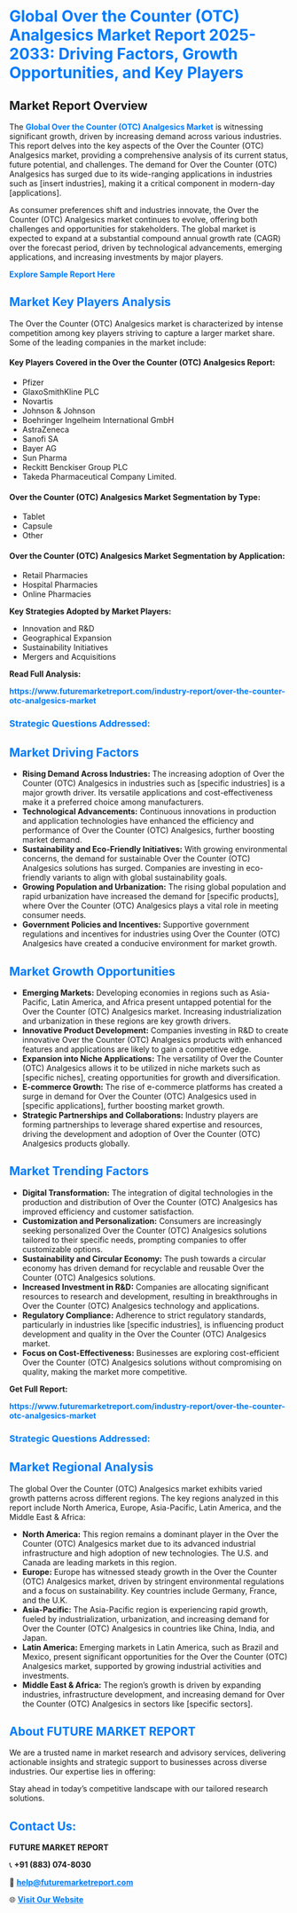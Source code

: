 <h1 style="color: #007BFF;">Global Over the Counter (OTC) Analgesics Market Report 2025-2033: Driving Factors, Growth Opportunities, and Key Players</h1>

<section id="overview">
<h2>Market Report Overview</h2>
<p>The <a href="https://www.futuremarketreport.com/industry-report/over-the-counter-otc-analgesics-market" style="color: #007BFF; text-decoration: none;"><strong>Global Over the Counter (OTC) Analgesics Market</strong></a> is witnessing significant growth, driven by increasing demand across various industries. This report delves into the key aspects of the Over the Counter (OTC) Analgesics market, providing a comprehensive analysis of its current status, future potential, and challenges. The demand for Over the Counter (OTC) Analgesics has surged due to its wide-ranging applications in industries such as [insert industries], making it a critical component in modern-day [applications].</p>
<p>As consumer preferences shift and industries innovate, the Over the Counter (OTC) Analgesics market continues to evolve, offering both challenges and opportunities for stakeholders. The global market is expected to expand at a substantial compound annual growth rate (CAGR) over the forecast period, driven by technological advancements, emerging applications, and increasing investments by major players.</p>
</section>

<section id="overview">
<p><a href="https://www.futuremarketreport.com/request-sample/reportId=78356" style="color: #007BFF; text-decoration: none;"><strong>Explore Sample Report Here</strong></a></p>
</section>

<section id="key-players">
<h2 style="color: #007BFF;">Market Key Players Analysis</h2>
<p>The Over the Counter (OTC) Analgesics market is characterized by intense competition among key players striving to capture a larger market share. Some of the leading companies in the market include:</p>
<h4>Key Players Covered in the Over the Counter (OTC) Analgesics Report:</h4>
<ul><li>Pfizer</li><li>GlaxoSmithKline PLC</li><li>Novartis</li><li>Johnson &amp; Johnson</li><li>Boehringer Ingelheim International GmbH</li><li>AstraZeneca</li><li>Sanofi SA</li><li>Bayer AG</li><li>Sun Pharma</li><li>Reckitt Benckiser Group PLC</li><li>Takeda Pharmaceutical Company Limited.</li></ul>
<h4>Over the Counter (OTC) Analgesics Market Segmentation by Type:</h4>
<ul><li>Tablet</li><li>Capsule</li><li>Other</li></ul>

<h4>Over the Counter (OTC) Analgesics Market Segmentation by Application:</h4>
<ul><li>Retail Pharmacies</li><li>Hospital Pharmacies</li><li>Online Pharmacies</li></ul>
<p><strong>Key Strategies Adopted by Market Players:</strong></p>
<ul>
<li>Innovation and R&D</li>
<li>Geographical Expansion</li>
<li>Sustainability Initiatives</li>
<li>Mergers and Acquisitions</li>
</ul>
</section>

<section>
<p><strong>Read Full Analysis: </strong></p><a href="https://www.futuremarketreport.com/industry-report/over-the-counter-otc-analgesics-market" style="color: #007BFF; text-decoration: none;"><strong>https://www.futuremarketreport.com/industry-report/over-the-counter-otc-analgesics-market</strong></a>
<h3 style="color: #007BFF;">Strategic Questions Addressed:</h3>
</section>

<section id="driving-factors">
<h2 style="color: #007BFF;">Market Driving Factors</h2>
<ul>
<li><strong>Rising Demand Across Industries:</strong> The increasing adoption of Over the Counter (OTC) Analgesics in industries such as [specific industries] is a major growth driver. Its versatile applications and cost-effectiveness make it a preferred choice among manufacturers.</li>
<li><strong>Technological Advancements:</strong> Continuous innovations in production and application technologies have enhanced the efficiency and performance of Over the Counter (OTC) Analgesics, further boosting market demand.</li>
<li><strong>Sustainability and Eco-Friendly Initiatives:</strong> With growing environmental concerns, the demand for sustainable Over the Counter (OTC) Analgesics solutions has surged. Companies are investing in eco-friendly variants to align with global sustainability goals.</li>
<li><strong>Growing Population and Urbanization:</strong> The rising global population and rapid urbanization have increased the demand for [specific products], where Over the Counter (OTC) Analgesics plays a vital role in meeting consumer needs.</li>
<li><strong>Government Policies and Incentives:</strong> Supportive government regulations and incentives for industries using Over the Counter (OTC) Analgesics have created a conducive environment for market growth.</li>
</ul>
</section>

<section id="growth-opportunities">
<h2 style="color: #007BFF;">Market Growth Opportunities</h2>
<ul>
<li><strong>Emerging Markets:</strong> Developing economies in regions such as Asia-Pacific, Latin America, and Africa present untapped potential for the Over the Counter (OTC) Analgesics market. Increasing industrialization and urbanization in these regions are key growth drivers.</li>
<li><strong>Innovative Product Development:</strong> Companies investing in R&D to create innovative Over the Counter (OTC) Analgesics products with enhanced features and applications are likely to gain a competitive edge.</li>
<li><strong>Expansion into Niche Applications:</strong> The versatility of Over the Counter (OTC) Analgesics allows it to be utilized in niche markets such as [specific niches], creating opportunities for growth and diversification.</li>
<li><strong>E-commerce Growth:</strong> The rise of e-commerce platforms has created a surge in demand for Over the Counter (OTC) Analgesics used in [specific applications], further boosting market growth.</li>
<li><strong>Strategic Partnerships and Collaborations:</strong> Industry players are forming partnerships to leverage shared expertise and resources, driving the development and adoption of Over the Counter (OTC) Analgesics products globally.</li>
</ul>
</section>

<section id="trending-factors">
<h2 style="color: #007BFF;">Market Trending Factors</h2>
<ul>
<li><strong>Digital Transformation:</strong> The integration of digital technologies in the production and distribution of Over the Counter (OTC) Analgesics has improved efficiency and customer satisfaction.</li>
<li><strong>Customization and Personalization:</strong> Consumers are increasingly seeking personalized Over the Counter (OTC) Analgesics solutions tailored to their specific needs, prompting companies to offer customizable options.</li>
<li><strong>Sustainability and Circular Economy:</strong> The push towards a circular economy has driven demand for recyclable and reusable Over the Counter (OTC) Analgesics solutions.</li>
<li><strong>Increased Investment in R&D:</strong> Companies are allocating significant resources to research and development, resulting in breakthroughs in Over the Counter (OTC) Analgesics technology and applications.</li>
<li><strong>Regulatory Compliance:</strong> Adherence to strict regulatory standards, particularly in industries like [specific industries], is influencing product development and quality in the Over the Counter (OTC) Analgesics market.</li>
<li><strong>Focus on Cost-Effectiveness:</strong> Businesses are exploring cost-efficient Over the Counter (OTC) Analgesics solutions without compromising on quality, making the market more competitive.</li>
</ul>
</section>

<section>
<p><strong>Get Full Report: </strong></p><a href="https://www.futuremarketreport.com/industry-report/over-the-counter-otc-analgesics-market" style="color: #007BFF; text-decoration: none;"><strong>https://www.futuremarketreport.com/industry-report/over-the-counter-otc-analgesics-market</strong></a>
<h3 style="color: #007BFF;">Strategic Questions Addressed:</h3>
</section>


<section id="regional-analysis">
<h2 style="color: #007BFF;">Market Regional Analysis</h2>
<p>The global Over the Counter (OTC) Analgesics market exhibits varied growth patterns across different regions. The key regions analyzed in this report include North America, Europe, Asia-Pacific, Latin America, and the Middle East & Africa:</p>
<ul>
<li><strong>North America:</strong> This region remains a dominant player in the Over the Counter (OTC) Analgesics market due to its advanced industrial infrastructure and high adoption of new technologies. The U.S. and Canada are leading markets in this region.</li>
<li><strong>Europe:</strong> Europe has witnessed steady growth in the Over the Counter (OTC) Analgesics market, driven by stringent environmental regulations and a focus on sustainability. Key countries include Germany, France, and the U.K.</li>
<li><strong>Asia-Pacific:</strong> The Asia-Pacific region is experiencing rapid growth, fueled by industrialization, urbanization, and increasing demand for Over the Counter (OTC) Analgesics in countries like China, India, and Japan.</li>
<li><strong>Latin America:</strong> Emerging markets in Latin America, such as Brazil and Mexico, present significant opportunities for the Over the Counter (OTC) Analgesics market, supported by growing industrial activities and investments.</li>
<li><strong>Middle East & Africa:</strong> The region’s growth is driven by expanding industries, infrastructure development, and increasing demand for Over the Counter (OTC) Analgesics in sectors like [specific sectors].</li>
</ul>
</section>

<footer>
<h2 style="color: #007BFF;">About FUTURE MARKET REPORT</h2>
<p>We are a trusted name in market research and advisory services, delivering actionable insights and strategic support to businesses across diverse industries. Our expertise lies in offering:</p>

<p>Stay ahead in today’s competitive landscape with our tailored research solutions.</p>

<h2 style="color: #007BFF;">Contact Us:</h2>
<p><strong>FUTURE MARKET REPORT</strong></p>
<p>📞 <strong>+91 (883) 074-8030</strong></p>
<p>📧 <strong><a href="mailto:help@futuremarketreport.com" style="color: #007BFF;">help@futuremarketreport.com</a></strong></p>
<p>🌐 <strong><a href="https://www.futuremarketreport.com/" style="color: #007BFF;">Visit Our Website</a></strong></p>
</footer>